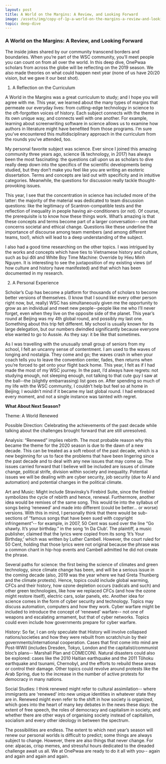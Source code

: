 ```yaml
---
layout: post
title: A World on the Margins: A Review, and Looking Forward
image: /assets/img/copy-of-1p-a-world-on-the-margins-a-review-and-looking-forward_1.png
topic: deep-dive
---
```


### A World on the Margins: A Review, and Looking Forward

The inside jokes shared by our community transcend borders and boundaries. When you’re part of the WSC community, you’ll meet people you can count on from all over the world. In this deep dive, OnePwaa scholars from across the globe will be reflecting on the 2019 season. We also made theories on what could happen next year (none of us have 20/20 vision, but we gave it our best shot). ​​

1. A Reflection on the Curriculum

A World in the Margins was a great curriculum to study; and I hope you will agree with me.
This year, we learned about the many types of margins that permeate our everyday lives: from cutting-edge technology in science to the oft-forgotten voices of history. Each subject connects with the theme in its own unique way, and connects well with one another. For example, learning about screenwriting software in science allows us to examine how authors in literature might have benefited from those programs. I’m sure you’ve encountered this multidisciplinary approach in the curriculum from the rounds you’ve attended, too.

My personal favorite subject was science. Ever since I joined this amazing community three years ago, science (& technology, in 2017) has always been the most fascinating: the questions call upon us as scholars to dive really deep down into the specifics of the scientific developments being studied, but they don’t make you feel like you are writing an esoteric dissertation. Terms and concepts are laid out with specificity and in intuitive categories. Meanwhile, the questions for discussion really tackle thought-provoking issues.

This year, I see that the concentration in science has included more of the latter: the majority of the material was dedicated to team discussion questions: like the legitimacy of Scantron-compatible tests and the reflection of inequality in people having air-conditioners (or not). Of course, the prerequisite is to know how these things work. What’s amazing is that these concepts and terms become part of a larger conversation-- one that concerns societal and ethical change. Questions like these underline the importance of discourse among team members (and among different teams, too!), which will lead to a deep understanding of the subject.

I also had a good time researching on the other topics. I was intrigued by the works and concepts which have ties to Vietnamese history and culture, such as bụi đời and White Boy Time Machine: Override by Hieu Minh Nguyen. It is interesting to see the juxtaposition of my existing views (of how culture and history have manifested) and that which has been documented in my research.

2. A Personal Experience

Scholar’s Cup has become a platform for thousands of scholars to become better versions of themselves. (I know that I sound like every other person right now, but, really) WSC has simultaneously given me the opportunity to grow as an individual and meet new people--people like me who I’ll never forget, even when they live on the opposite side of the planet. This year’s round at Beijing was my 4th global round, and possibly my last one. Something about this trip felt different. My school is usually known for its large delegation, but our numbers dwindled significantly because everyone else wanted to go to Aussie. As they say: it be like that sometimes. 

As I was travelling with the unusually small group of seniors from my school, I felt an uncanny sense of contentment. I am used to the waves of longing and nostalgia. They come and go; the waves crash in when your coach tells you to leave the convention center, fades, then returns when you’re forced to get onto your flight back home. This year, I felt as if I had made the most of my WSC journey. In the past, I’d always have regrets: not studying enough, not sleeping enough, not talking to that cute guy I saw at the ball--the (slightly embarrassing) list goes on. 
After spending so much of my life with the WSC community, I couldn’t help but feel so at home in Beijing; I wouldn’t mind if it became my last global round. I had embraced every moment, and not a single instance was tainted with regret.  

**What About Next Season?**

Theme: A World Renewed

Possible Direction: Celebrating the achievements of the past decade while talking about the challenges brought forward that are still unresolved.

Analysis: “Renewed” implies rebirth. The most probable reason why this became the theme for the 2020 season is due to the dawn of a new decade. This can be treated as a soft reboot of the past decade, which is a new beginning for us to face the problems that have been lingering since the past decade and to deal with any new issues that may come up. The issues carried forward that I believe will be included are issues of climate change, political strife, division within society and inequality. Potential issues we will be dealing with are cyber security, job security (due to AI and automation) and potential changes in the political climate. 

Art and Music: Might include Stravinsky’s Firebird Suite, since the firebird symbolizes the cycle of rebirth and hence, renewal.
Furthermore, another idea would be remixes of the same song. This would tie into the syllabus of songs being ‘renewed’ and made into different (could be better… or worse) versions. With this in mind, I personally think that there would be sub-sections of “famous songs that have been sued with copyright infringement”-- for example, in 2007, 50 Cent was sued over the line “Go shawty. It’s your birthday.” in the song ‘In Da Club’. The plaintiff, a music publisher, claimed that the lyrics were copied from its song ‘It’s Your Birthday,’ which was written by Luther Cambell. However, the court ruled for 50 Cent, holding that those lyrics were not original because the phrase was a common chant in hip-hop events and Cambell admitted he did not create the phrase.

Several paths for science: the first being the science of climates and green technology, since climate change has been, and will be a serious issue in the coming decade (also, 2019 was the year where we had Greta Thunberg and the climate protests). Hence, topics could include global warming, CFCs and their history, how ozone depletion occurs (radicals and such) and other green technologies, like how we replaced CFCs (and how the ozone might restore itself), electric cars, solar panels, etc.
Another idea for science comes in the form of cyber security and technology.  Topics may discuss automation, computers and how they work. Cyber warfare might be included to introduce the concept of ‘renewed’ warfare-- not one of weapons and escalating armament, but that of cyber networks. Topics could even include how governments prepare for cyber warfare.

History: So far, I can only speculate that History will involve collapsed nations/societies and how they were rebuilt from scratch/ruin by their governments/international cooperation. Cases that first come into mind are Post-WWII (includes Dresden, Tokyo, London and the capitalist/communist bloc’s plans-- Marshall Plan and COMECON). Natural disasters could also be explored: cases like the 2010 Haitian earthquake and the 2011 Tōhoku earthquake and tsunami, Chernobyl, and the efforts to rebuild these areas or control their damage. Other topics could revolve around protests like the Arab Spring, due to the increase in the number of active protests for democracy in many nations.

Social Studies: I think renewed might refer to cultural assimilation-- where immigrants are ‘renewed’ into new unique identities in whatever state they are in. Renewed might even refer to the shift in how society is organized, which goes into the heart of many key debates in the news these days: the extent of free speech, the roles of democracy and capitalism in society, and whether there are other ways of organising society instead of capitalism, socialism and every other ideology in between the spectrum.

The possibilities are endless. The extent to which next year’s season will renew our personal worlds is difficult to predict; some things are always subject to change. However, there are also things that never change. For one: alpacas, crisp memes, and stressful hours dedicated to the dreaded challenge await us all. We at OnePwaa are ready to do it all with you-- again and again and again and again. 

<br>